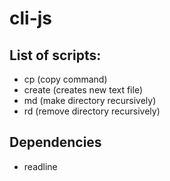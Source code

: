 # cli-js

## List of scripts:

- cp (copy command)
- create (creates new text file)
- md (make directory recursively)
- rd (remove directory recursively)

## Dependencies

- readline